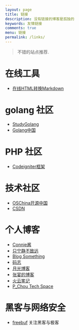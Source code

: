 ```yaml
---
layout: page
title: 链接
description: 没有链接的博客是孤独的
keywords: 友情链接
comments: true
menu: 链接
permalink: /links/
---
```


> 不错的站点推荐.
# 在线工具

* [在线HTML转换Markdown](http://tool.lu/markdown/)

# golang 社区
* [StudyGolang](http://studygolang.com)
* [Golang中国](http://www.golangtc.com)

# PHP 社区
* [Codeigniter框架](http://www.codeigniter.org.cn)

# 技术社区
* [OSChina开源中国](http://www.oschina.com)
* [CSDN](http://www.csdn.net)

# 个人博客

* [Connie酱](http://biedan.org)
* [只宁静不致远](http://zxning.github.io/)
* [Blog Something](http://chenxiaoyoyo.github.io)
* [码志](http://mazhuang.org)
* [月光博客](http://mazhuang.org)
* [张宴的博客](http://zhangyan.cc)
* [火云笔记](http://huo119.com)
* [P_Chou Tech Space](http://www.pchou.info)


# 黑客与网络安全

* [freebuf](http://www.freebuf.com) 关注黑客与极客






